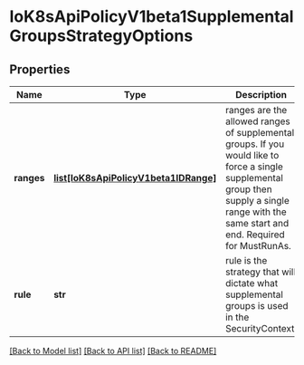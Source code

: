 # IoK8sApiPolicyV1beta1SupplementalGroupsStrategyOptions

## Properties
Name | Type | Description | Notes
------------ | ------------- | ------------- | -------------
**ranges** | [**list[IoK8sApiPolicyV1beta1IDRange]**](IoK8sApiPolicyV1beta1IDRange.md) | ranges are the allowed ranges of supplemental groups.  If you would like to force a single supplemental group then supply a single range with the same start and end. Required for MustRunAs. | [optional] 
**rule** | **str** | rule is the strategy that will dictate what supplemental groups is used in the SecurityContext. | [optional] 

[[Back to Model list]](../README.md#documentation-for-models) [[Back to API list]](../README.md#documentation-for-api-endpoints) [[Back to README]](../README.md)


